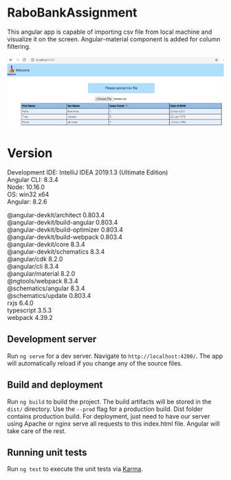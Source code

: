 # RaboBankAssignment

This angular app is capable of importing csv file from local machine and visualize it on the screen. Angular-material component is added for column filtering. 

![](screenshot.png)

# Version

Development IDE: IntelliJ IDEA 2019.1.3 (Ultimate Edition)  
Angular CLI: 8.3.4  
Node: 10.16.0  
OS: win32 x64  
Angular: 8.2.6  

@angular-devkit/architect         0.803.4  
@angular-devkit/build-angular     0.803.4  
@angular-devkit/build-optimizer   0.803.4  
@angular-devkit/build-webpack     0.803.4  
@angular-devkit/core              8.3.4  
@angular-devkit/schematics        8.3.4  
@angular/cdk                      8.2.0  
@angular/cli                      8.3.4  
@angular/material                 8.2.0  
@ngtools/webpack                  8.3.4  
@schematics/angular               8.3.4  
@schematics/update                0.803.4  
rxjs                              6.4.0  
typescript                        3.5.3  
webpack                           4.39.2  

## Development server

Run `ng serve` for a dev server. Navigate to `http://localhost:4200/`. The app will automatically reload if you change any of the source files.

## Build and deployment

Run `ng build` to build the project. The build artifacts will be stored in the `dist/` directory. Use the `--prod` flag for a production build.
Dist folder contains production build. 
For deployment, just need to have our server using Apache or nginx serve all requests to this index.html file. Angular will take care of the rest.

## Running unit tests

Run `ng test` to execute the unit tests via [Karma](https://karma-runner.github.io).
